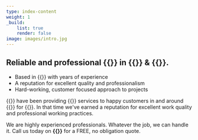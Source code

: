 ```yaml
---
type: index-content
weight: 1
_build:
    list: true
    render: false
image: images/intro.jpg
---
```


## Reliable and professional **{{<seo>}}** in {{<towncity>}} &amp; {{<county>}}.

* Based in {{<towncity>}} with years of experience
* A reputation for excellent quality and professionalism
* Hard-working, customer focused approach to projects

{{<company>}} have been providing {{<industry>}} services to happy customers in and around {{<towncity>}} for {{<years>}}. In that time we've earned a reputation for excellent work quality and professional working practices.

We are highly experienced professionals. Whatever the job, we can handle it. Call us today on **{{<phone>}}** for a FREE, no obligation quote.



